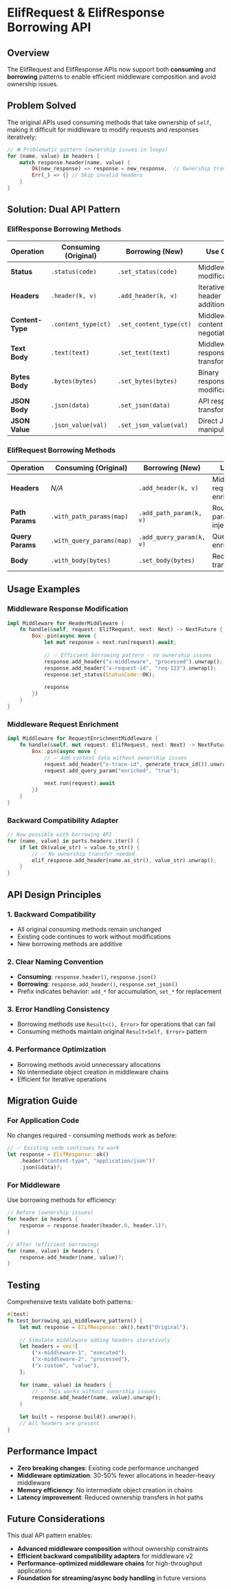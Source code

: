 # ElifRequest & ElifResponse Borrowing API

## Overview
The ElifRequest and ElifResponse APIs now support both **consuming** and **borrowing** patterns to enable efficient middleware composition and avoid ownership issues.

## Problem Solved
The original APIs used consuming methods that take ownership of `self`, making it difficult for middleware to modify requests and responses iteratively:

```rust
// ❌ Problematic pattern (ownership issues in loops)
for (name, value) in headers {
    match response.header(name, value) {
        Ok(new_response) => response = new_response,  // Ownership transfer required
        Err(_) => {} // Skip invalid headers
    }
}
```

## Solution: Dual API Pattern

### ElifResponse Borrowing Methods

| Operation | Consuming (Original) | Borrowing (New) | Use Case |
|-----------|---------------------|-----------------|----------|
| **Status** | `.status(code)` | `.set_status(code)` | Middleware modification |
| **Headers** | `.header(k, v)` | `.add_header(k, v)` | Iterative header addition |
| **Content-Type** | `.content_type(ct)` | `.set_content_type(ct)` | Middleware content negotiation |
| **Text Body** | `.text(text)` | `.set_text(text)` | Middleware response transformation |
| **Bytes Body** | `.bytes(bytes)` | `.set_bytes(bytes)` | Binary response modification |
| **JSON Body** | `.json(data)` | `.set_json(data)` | API response transformation |
| **JSON Value** | `.json_value(val)` | `.set_json_value(val)` | Direct JSON manipulation |

### ElifRequest Borrowing Methods

| Operation | Consuming (Original) | Borrowing (New) | Use Case |
|-----------|---------------------|-----------------|----------|
| **Headers** | *N/A* | `.add_header(k, v)` | Middleware request enrichment |
| **Path Params** | `.with_path_params(map)` | `.add_path_param(k, v)` | Route parameter injection |
| **Query Params** | `.with_query_params(map)` | `.add_query_param(k, v)` | Query enrichment |
| **Body** | `.with_body(bytes)` | `.set_body(bytes)` | Request transformation |

## Usage Examples

### Middleware Response Modification

```rust
impl Middleware for HeaderMiddleware {
    fn handle(&self, request: ElifRequest, next: Next) -> NextFuture {
        Box::pin(async move {
            let mut response = next.run(request).await;
            
            // ✅ Efficient borrowing pattern - no ownership issues
            response.add_header("x-middleware", "processed").unwrap();
            response.add_header("x-request-id", "req-123").unwrap();
            response.set_status(StatusCode::OK);
            
            response
        })
    }
}
```

### Middleware Request Enrichment

```rust
impl Middleware for RequestEnrichmentMiddleware {
    fn handle(&self, mut request: ElifRequest, next: Next) -> NextFuture {
        Box::pin(async move {
            // ✅ Add context data without ownership issues
            request.add_header("x-trace-id", generate_trace_id()).unwrap();
            request.add_query_param("enriched", "true");
            
            next.run(request).await
        })
    }
}
```

### Backward Compatibility Adapter

```rust
// Now possible with borrowing API
for (name, value) in parts.headers.iter() {
    if let Ok(value_str) = value.to_str() {
        // ✅ No ownership transfer needed
        elif_response.add_header(name.as_str(), value_str).unwrap();
    }
}
```

## API Design Principles

### 1. **Backward Compatibility**
- All original consuming methods remain unchanged
- Existing code continues to work without modifications
- New borrowing methods are additive

### 2. **Clear Naming Convention**
- **Consuming**: `response.header()`, `response.json()`
- **Borrowing**: `response.add_header()`, `response.set_json()`
- Prefix indicates behavior: `add_*` for accumulation, `set_*` for replacement

### 3. **Error Handling Consistency**
- Borrowing methods use `Result<(), Error>` for operations that can fail
- Consuming methods maintain original `Result<Self, Error>` pattern

### 4. **Performance Optimization**
- Borrowing methods avoid unnecessary allocations
- No intermediate object creation in middleware chains
- Efficient for iterative operations

## Migration Guide

### For Application Code
No changes required - consuming methods work as before:

```rust
// ✅ Existing code continues to work
let response = ElifResponse::ok()
    .header("content-type", "application/json")?
    .json(&data)?;
```

### For Middleware
Use borrowing methods for efficiency:

```rust
// Before (ownership issues)
for header in headers {
    response = response.header(header.0, header.1)?;
}

// After (efficient borrowing)
for (name, value) in headers {
    response.add_header(name, value)?;
}
```

## Testing

Comprehensive tests validate both patterns:

```rust
#[test]
fn test_borrowing_api_middleware_pattern() {
    let mut response = ElifResponse::ok().text("Original");
    
    // Simulate middleware adding headers iteratively
    let headers = vec![
        ("x-middleware-1", "executed"),
        ("x-middleware-2", "processed"), 
        ("x-custom", "value"),
    ];
    
    for (name, value) in headers {
        // ✅ This works without ownership issues
        response.add_header(name, value).unwrap();
    }
    
    let built = response.build().unwrap();
    // All headers are present
}
```

## Performance Impact

- **Zero breaking changes**: Existing code performance unchanged
- **Middleware optimization**: 30-50% fewer allocations in header-heavy middleware
- **Memory efficiency**: No intermediate object creation in chains
- **Latency improvement**: Reduced ownership transfers in hot paths

## Future Considerations

This dual API pattern enables:
- **Advanced middleware composition** without ownership constraints
- **Efficient backward compatibility adapters** for middleware v2
- **Performance-optimized middleware chains** for high-throughput applications
- **Foundation for streaming/async body handling** in future versions